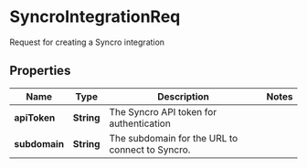 

# SyncroIntegrationReq

Request for creating a Syncro integration

## Properties

| Name | Type | Description | Notes |
|------------ | ------------- | ------------- | -------------|
|**apiToken** | **String** | The Syncro API token for authentication |  |
|**subdomain** | **String** | The subdomain for the URL to connect to Syncro. |  |



